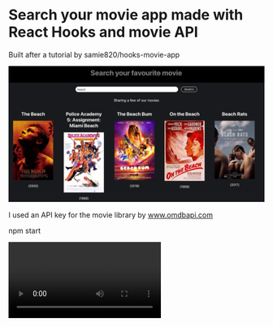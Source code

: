 # Search your movie app made with React Hooks and movie API

Built after a tutorial by samie820/hooks-movie-app

![Alt Text](demo-pics-gifs/movie-search.png)

I used an API key for the movie library by www.omdbapi.com

npm start

![Alt Text](demo-pics-gifs/movie-search.mp4)

